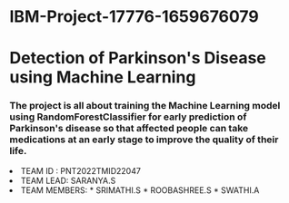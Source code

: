 # IBM-Project-17776-1659676079

# Detection of Parkinson's Disease using Machine Learning

### The project is all about training the Machine Learning model using RandomForestClassifier for early prediction of Parkinson's disease so that affected people can take medications at an early stage to improve the quality of their life.

<li>TEAM ID : PNT2022TMID22047
<li>TEAM LEAD: SARANYA.S
<li>TEAM MEMBERS:
       * SRIMATHI.S
       * ROOBASHREE.S
       * SWATHI.A

